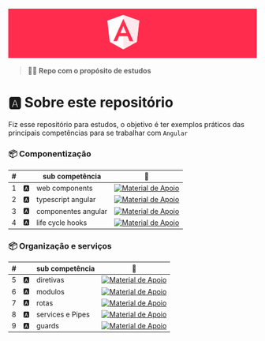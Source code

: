 <p align="center">
  <img src="assets/header.png">
</p>

> 👨‍🚀 **Repo com o propósito de estudos**

# 🅰️ Sobre este repositório

Fiz esse repositório para estudos, o objetivo é ter exemplos práticos das principais competências para se trabalhar com `Angular`

### 📦 Componentização

| #   |     | sub competência     | 🔗                                                                                                                                                                                                                  |
| --- | --- | ------------------- | ------------------------------------------------------------------------------------------------------------------------------------------------------------------------------------------------------------------- |
| 1   | 🅰️  | web components      | [![Material de Apoio](https://img.shields.io/badge/Ver%20Material-E94D5F?style=for-the-badge)](https://github.com/felipeAguiarCode/angular-playground/tree/main/C1%20-%20Web%20Components)                          |
| 2   | 🅰️  | typescript angular  | [![Material de Apoio](https://img.shields.io/badge/Ver%20Material-E94D5F?style=for-the-badge)](https://github.com/felipeAguiarCode/angular-playground/tree/main/C2%20-%20Typescript%20para%20Angular)               |
| 3   | 🅰️  | componentes angular | [![Material de Apoio](https://img.shields.io/badge/Ver%20Material-E94D5F?style=for-the-badge)](https://github.com/felipeAguiarCode/angular-playground/tree/main/C5%20-%20Trabalhando%20com%20componentes%20Angular) |
| 4   | 🅰️  | life cycle hooks    | [![Material de Apoio](https://img.shields.io/badge/Ver%20Material-E94D5F?style=for-the-badge)](https://github.com/felipeAguiarCode/angular-playground/tree/main/C6%20-%20Life%20Cycle%20Hooks)                      |

### 📦 Organização e serviços

| #   |     | sub competência  | 🔗                                                                                                                                                                                              |
| --- | --- | ---------------- | ----------------------------------------------------------------------------------------------------------------------------------------------------------------------------------------------- |
| 5   | 🅰️  | diretivas        | [![Material de Apoio](https://img.shields.io/badge/Ver%20Material-E94D5F?style=for-the-badge)](https://github.com/felipeAguiarCode/angular-playground/tree/main/C7%20-%20Diretivas)             |
| 6   | 🅰️  | modulos          | [![Material de Apoio](https://img.shields.io/badge/Ver%20Material-E94D5F?style=for-the-badge)](https://github.com/felipeAguiarCode/angular-playground/tree/main/C8%20-%20Modulos/modulo-proj)   |
| 7   | 🅰️  | rotas            | [![Material de Apoio](https://img.shields.io/badge/Ver%20Material-E94D5F?style=for-the-badge)](https://github.com/felipeAguiarCode/angular-playground/tree/main/C9%20-%20Rotas/rotas)           |
| 8   | 🅰️  | services e Pipes | [![Material de Apoio](https://img.shields.io/badge/Ver%20Material-E94D5F?style=for-the-badge)](https://github.com/felipeAguiarCode/angular-playground/tree/main/C10%20-%20Services%20e%20Pipes) |
| 9   | 🅰️  | guards           | [![Material de Apoio](https://img.shields.io/badge/Ver%20Material-E94D5F?style=for-the-badge)](https://github.com/felipeAguiarCode/angular-playground/tree/main/C11%20-%20Guards)               |
